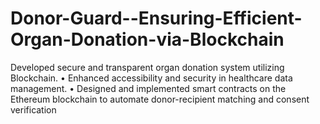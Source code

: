 # Donor-Guard--Ensuring-Efficient-Organ-Donation-via-Blockchain
 Developed secure and transparent organ donation system utilizing Blockchain.  • Enhanced accessibility and security in healthcare data management.  • Designed and implemented smart contracts on the Ethereum blockchain to automate donor-recipient matching  and consent verification
